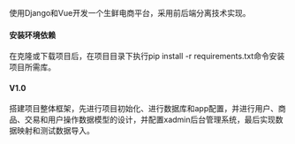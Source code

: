 使用Django和Vue开发一个生鲜电商平台，采用前后端分离技术实现。

#### 安装环境依赖
在克隆或下载项目后，在项目目录下执行pip install -r requirements.txt命令安装项目所需库。

#### V1.0
搭建项目整体框架，先进行项目初始化、进行数据库和app配置，并进行用户、商品、交易和用户操作数据模型的设计，并配置xadmin后台管理系统，最后实现数据映射和测试数据导入。